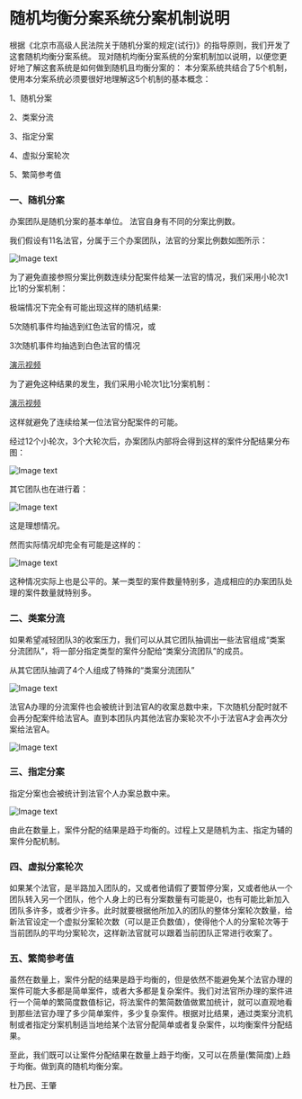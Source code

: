 
# 随机均衡分案系统分案机制说明

根据《北京市高级人民法院关于随机分案的规定(试行)》的指导原则，我们开发了这套随机均衡分案系统。
现对随机均衡分案系统的分案机制加以说明，以便您更好地了解这套系统是如何做到随机且均衡分案的：
本分案系统共结合了5个机制，使用本分案系统必须要很好地理解这5个机制的基本概念：
 
 1、随机分案
 
 2、类案分流
 
 3、指定分案
 
 4、虚拟分案轮次
 
 5、繁简参考值

### 一、随机分案

办案团队是随机分案的基本单位。
法官自身有不同的分案比例数。

我们假设有11名法官，分属于三个办案团队，法官的分案比例数如图所示：

![Image text](https://646e-dnmyebg-y26wn-1301477284.tcb.qcloud.la/instructions/%E5%9B%BE1.png?sign=9a6d3e2add7ef4549425b415bb67b9b0&t=1594913527)


为了避免直接参照分案比例数连续分配案件给某一法官的情况，我们采用小轮次1比1的分案机制：

极端情况下完全有可能出现这样的随机结果:

5次随机事件均抽选到红色法官的情况，或

3次随机事件均抽选到白色法官的情况

[演示视频](https://646e-dnmyebg-y26wn-1301477284.tcb.qcloud.la/instructions/%E5%B1%8F%E5%B9%95%E5%BD%95%E5%88%B62020-04-0910.53.23.mov?sign=9dffc96866bae88884b9611a4edfc8dd&t=1594913549)

为了避免这种结果的发生，我们采用小轮次1比1分案机制：

[演示视频](https://646e-dnmyebg-y26wn-1301477284.tcb.qcloud.la/instructions/%E5%B1%8F%E5%B9%95%E5%BD%95%E5%88%B62020-04-0914.50.46.mov?sign=079900981b6051cc3a4293002111d504&t=1594913577)


这样就避免了连续给某一位法官分配案件的可能。

经过12个小轮次，3个大轮次后，办案团队内部将会得到这样的案件分配结果分布图：

![Image text](https://646e-dnmyebg-y26wn-1301477284.tcb.qcloud.la/instructions/%E5%9B%BE2.png?sign=e9f1fa9da16edc923932a661075974ac&t=1594913595)

其它团队也在进行着：

![Image text](https://646e-dnmyebg-y26wn-1301477284.tcb.qcloud.la/instructions/%E5%9B%BE3.jpeg?sign=7c27e5029296f790e7603e5ce269d50f&t=1594913609)

这是理想情况。


然而实际情况却完全有可能是这样的：

![Image text](https://646e-dnmyebg-y26wn-1301477284.tcb.qcloud.la/instructions/%E5%9B%BE4.jpeg?sign=ae4d4c44c7ae0e2902b994f590ee6e54&t=1594913620)


这种情况实际上也是公平的。某一类型的案件数量特别多，造成相应的办案团队处理的案件数量就特别多。
### 二、类案分流
	
如果希望减轻团队3的收案压力，我们可以从其它团队抽调出一些法官组成“类案分流团队”，将一部分指定类型的案件分配给“类案分流团队”的成员。

从其它团队抽调了4个人组成了特殊的“类案分流团队”

![Image text](https://646e-dnmyebg-y26wn-1301477284.tcb.qcloud.la/instructions/%E5%9B%BE5.jpeg?sign=89a300af3c47a9f763c1753c1abe7e69&t=1594913631)


法官A办理的分流案件也会被统计到法官A的收案总数中来，下次随机分配时就不会再分配案件给法官A。直到本团队内其他法官办案轮次不小于法官A才会再次分案给法官A。

![Image text](https://646e-dnmyebg-y26wn-1301477284.tcb.qcloud.la/instructions/%E5%9B%BE6.jpeg?sign=e9c34f875bf83bb86c5fa83c922718fd&t=1594913640)

### 三、指定分案

指定分案也会被统计到法官个人办案总数中来。

![Image text](https://646e-dnmyebg-y26wn-1301477284.tcb.qcloud.la/instructions/%E5%9B%BE7.jpeg?sign=a66b8c1cde021b7cdf3e7afbb45bb214&t=1594913651)

由此在数量上，案件分配的结果是趋于均衡的。过程上又是随机为主、指定为辅的案件分配机制。

### 四、虚拟分案轮次

如果某个法官，是半路加入团队的，又或者他请假了要暂停分案，又或者他从一个团队转入另一个团队，他个人身上的已有分案数量有可能是0，也有可能比新加入团队多许多，或者少许多。此时就要根据他所加入的团队的整体分案轮次数量，给新法官设定一个虚拟分案轮次数（可以是正负数值），使得他个人的分案轮次等于当前团队的平均分案轮次，这样新法官就可以跟着当前团队正常进行收案了。

### 五、繁简参考值

虽然在数量上，案件分配的结果是趋于均衡的，但是依然不能避免某个法官办理的案件可能大多都是简单案件，或者大多都是复杂案件。我们对法官所办理的案件进行一个简单的繁简度数值标记，将法案件的繁简数值做累加统计，就可以直观地看到那些法官办理了多少简单案件，多少复杂案件。根据对比结果，通过类案分流机制或者指定分案机制适当地给某个法官分配简单或者复杂案件，以均衡案件分配结果。

至此，我们既可以让案件分配结果在数量上趋于均衡，又可以在质量(繁简度)上趋于均衡。做到真的随机均衡分案。
  
杜乃民、王肇
